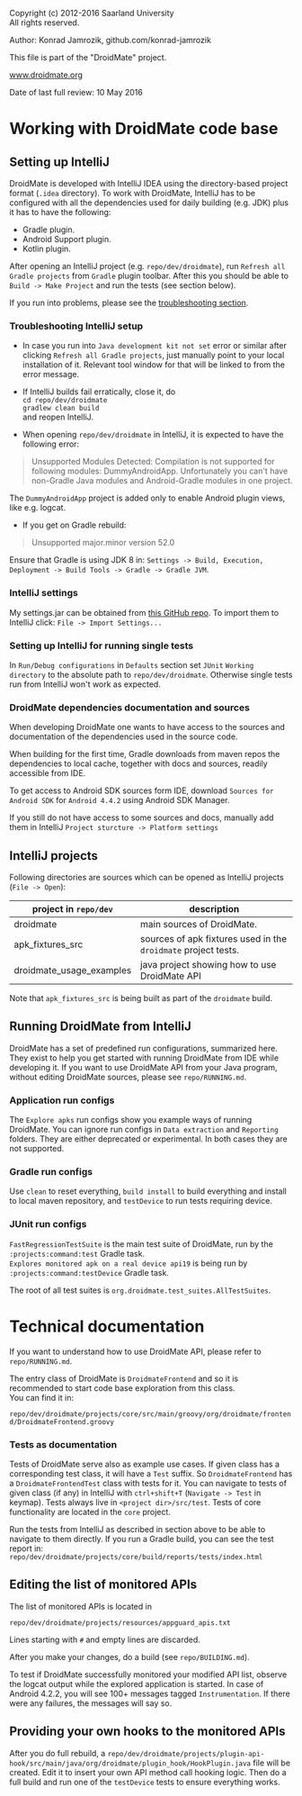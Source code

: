   
  Copyright (c) 2012-2016 Saarland University  
  All rights reserved.

  Author: Konrad Jamrozik, github.com/konrad-jamrozik
  
  This file is part of the "DroidMate" project.

  www.droidmate.org

  Date of last full review: 10 May 2016

# Working with DroidMate code base

## Setting up IntelliJ

DroidMate is developed with IntelliJ IDEA using the directory-based project format (`.idea`  directory). To work with DroidMate, IntelliJ has to be configured with all the dependencies used for daily building (e.g. JDK) plus it has to have the following:

* Gradle plugin.
* Android Support plugin.
* Kotlin plugin.

After opening an IntelliJ project (e.g. `repo/dev/droidmate`), run `Refresh all Gradle projects` from `Gradle` plugin toolbar. After this you should be able to `Build -> Make Project` and run the tests (see section below).

If you run into problems, please see the [troubleshooting section](#troubleshooting-intellij-setup).

### Troubleshooting IntelliJ setup

* In case you run into `Java development kit not set` error or similar after clicking `Refresh all Gradle projects`, just manually point to your local installation of it. Relevant tool window for that will be linked to from the error message. 

* If IntelliJ builds fail erratically, close it, do  
`cd repo/dev/droidmate`  
`gradlew clean build`   
and reopen IntelliJ.

* When opening `repo/dev/droidmate` in IntelliJ, it is expected to have the following error:
> Unsupported Modules Detected: Compilation is not supported for following modules: DummyAndroidApp. Unfortunately you can't have non-Gradle Java modules and Android-Gradle modules in one project.

The `DummyAndroidApp` project is added only to enable Android plugin views, like e.g. logcat.

* If you get on Gradle rebuild:

> Unsupported major.minor version 52.0

Ensure that Gradle is using JDK 8 in: `Settings -> Build, Execution, Deployment -> Build Tools -> Gradle -> Gradle JVM`.

### IntelliJ settings

My settings.jar can be obtained from [this GitHub repo](https://github.com/konrad-jamrozik/utilities/tree/master/resources). To import them to IntelliJ click: `File -> Import Settings...`

### Setting up IntelliJ for running single tests

In `Run/Debug configurations` in `Defaults` section set `JUnit` `Working directory` to the absolute path to `repo/dev/droidmate`. 
Otherwise single tests run from IntelliJ won't work as expected.

### DroidMate dependencies documentation and sources

When developing DroidMate one wants to have access to the sources and documentation of the dependencies used in the source code.

When building for the first time, Gradle downloads from maven repos the dependencies to local cache, 
together with docs and sources, readily accessible from IDE.

To get access to Android SDK sources form IDE, download `Sources for Android SDK` for `Android 4.4.2` using Android SDK Manager.

If you still do not have access to some sources and docs, manually add them in IntelliJ `Project sturcture -> Platform settings`

## IntelliJ projects

Following directories are sources which can be opened  as IntelliJ projects (`File -> Open`):

| project in `repo/dev`| description |
| ------- | ----------- |
| droidmate | main sources of DroidMate. |
| apk_fixtures_src | sources of apk fixtures used in the `droidmate` project tests. |
| droidmate_usage_examples | java project showing how to use DroidMate API |

Note that `apk_fixtures_src` is being built as part of the `droidmate` build. 


## Running DroidMate from IntelliJ

DroidMate has a set of predefined run configurations, summarized here. They exist to help you get started with running DroidMate 
from IDE while developing it. If you want to use DroidMate API from your Java program, without editing DroidMate sources, 
please see `repo/RUNNING.md`.

### Application run configs

The `Explore apks` run configs show you example ways of running DroidMate. You can ignore run configs in `Data extraction` and
`Reporting` folders. They are either deprecated or experimental. In both cases they are not supported.

### Gradle run configs

Use `clean` to reset everything, `build install` to build everything and install to local maven repository, and `testDevice`
 to run tests requiring device.
 
### JUnit run configs

`FastRegressionTestSuite` is the main test suite of DroidMate, run by the `:projects:command:test` Gradle task.  
`Explores monitored apk on a real device api19` is being run by `:projects:command:testDevice` Gradle task.

The root of all test suites is `org.droidmate.test_suites.AllTestSuites`.

# Technical documentation 

If you want to understand how to use DroidMate API, please refer to `repo/RUNNING.md`.

The entry class of DroidMate is `DroidmateFrontend` and so it is recommended to start code base exploration from this class.  
You can find it in:

`repo/dev/droidmate/projects/core/src/main/groovy/org/droidmate/frontend/DroidmateFrontend.groovy`

### Tests as documentation ###

Tests of DroidMate serve also as example use cases. If given class has a corresponding test class, it will have a `Test` suffix. So `DroidmateFrontend` has a `DroidmateFrontendTest` class with tests for it. You can navigate to tests of given class (if any) in IntelliJ with `ctrl+shift+T` (`Navigate -> Test` in keymap). Tests always live in `<project dir>/src/test`. Tests of core functionality are located in the `core` project.

Run the tests from IntelliJ as described in section above to be able to navigate to them directly. If you run a Gradle build, you can see the test report in:
`repo/dev/droidmate/projects/core/build/reports/tests/index.html`

## Editing the list of monitored APIs

The list of monitored APIs is located in

`repo/dev/droidmate/projects/resources/appguard_apis.txt`

Lines starting with `#` and empty lines are discarded.

After you make your changes, do a build (see `repo/BUILDING.md`).

To test if DroidMate successfully monitored your modified API list, observe the logcat output
while the explored application is started. In case of Android 4.2.2, you will see 100+ messages
tagged `Instrumentation`. If there were any failures, the messages will say so.

## Providing your own hooks to the monitored APIs

After you do full rebuild, a `repo/dev/droidmate/projects/plugin-api-hook/src/main/java/org/droidmate/plugin_hook/HookPlugin.java` file
will be created. Edit it to insert your own API method call hooking logic. Then do a full build and run one of
the `testDevice` tests to ensure everything works.